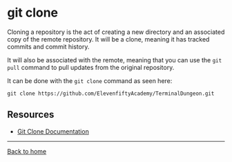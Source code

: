 # git clone

Cloning a repository is the act of creating a new directory and an associated copy of the remote repository. It will be a clone, meaning it has tracked commits and commit history.

It will also be associated with the remote, meaning that you can use the `git pull` command to pull updates from the original repository.

It can be done with the `git clone` command as seen here:

```
git clone https://github.com/ElevenfiftyAcademy/TerminalDungeon.git
```

## Resources

- [Git Clone Documentation](https://git-sm/docs/git-clone)

---

[Back to home](../ReadME.md)